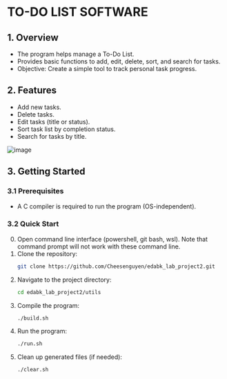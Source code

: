 # TO-DO LIST SOFTWARE

## 1. Overview

- The program helps manage a To-Do List.
- Provides basic functions to add, edit, delete, sort, and search for tasks.
- Objective: Create a simple tool to track personal task progress.

## 2. Features

- Add new tasks.
- Delete tasks.
- Edit tasks (title or status).
- Sort task list by completion status.
- Search for tasks by title.

![image](https://github.com/user-attachments/assets/9bc0ed66-989d-44f8-9629-c6ee74d5b0a2)

## 3. Getting Started

### 3.1 Prerequisites

- A C compiler is required to run the program (OS-independent).

### 3.2 Quick Start

0. Open command line interface (powershell, git bash, wsl). Note that command prompt will not work with these command line.
1. Clone the repository:
   ```sh
   git clone https://github.com/Cheesenguyen/edabk_lab_project2.git
   ```
2. Navigate to the project directory:
   ```sh
   cd edabk_lab_project2/utils
   ```
3. Compile the program:
   ```sh
   ./build.sh
   ```
4. Run the program:
   ```sh
   ./run.sh
   ```
5. Clean up generated files (if needed):
   ```sh
   ./clear.sh
   ```

##

